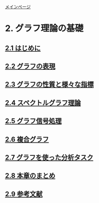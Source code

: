 [メインページ](../../index.markdown)

# 2. グラフ理論の基礎
## [2.1 はじめに](./subsection_01.md)
## [2.2 グラフの表現](./subsection_02.md)
## [2.3 グラフの性質と様々な指標](./subsection_03.md)
## [2.4 スペクトルグラフ理論](./subsection_04.md)
## [2.5 グラフ信号処理](./subsection_05.md)
## [2.6 複合グラフ](./subsection_06.md)
## [2.7 グラフを使った分析タスク](./subsection_07.md)
## [2.8 本章のまとめ](./subsection_08.md)
## [2.9 参考文献](./subsection_09.md)
